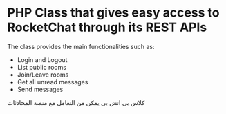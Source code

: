 # PHP Class that gives easy access to RocketChat through its REST APIs

The class provides the main functionalities such as:
* Login and Logout
* List public rooms
* Join/Leave rooms
* Get all unread messages
* Send messages


كلاس بي اتش بي يمكن من التعامل مع منصة المحادثات


